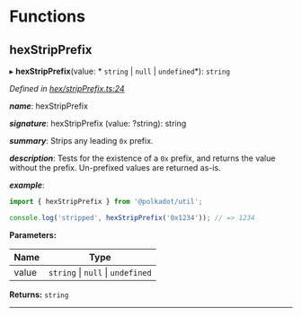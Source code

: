 

# Functions

<a id="hexstripprefix"></a>

##  hexStripPrefix

▸ **hexStripPrefix**(value: * `string` &#124; `null` &#124; `undefined`*): `string`

*Defined in [hex/stripPrefix.ts:24](https://github.com/polkadot-js/common/blob/0e30c48/packages/util/src/hex/stripPrefix.ts#L24)*

*__name__*: hexStripPrefix

*__signature__*: hexStripPrefix (value: ?string): string

*__summary__*: Strips any leading `0x` prefix.

*__description__*: Tests for the existence of a `0x` prefix, and returns the value without the prefix. Un-prefixed values are returned as-is.

*__example__*:   

```javascript
import { hexStripPrefix } from '@polkadot/util';

console.log('stripped', hexStripPrefix('0x1234')); // => 1234
```

**Parameters:**

| Name | Type |
| ------ | ------ |
| value |  `string` &#124; `null` &#124; `undefined`|

**Returns:** `string`

___

